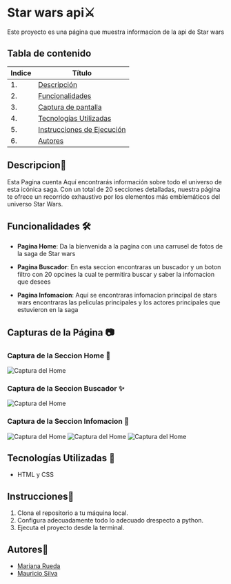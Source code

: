 # Star wars api⚔️

Este proyecto es una página que muestra informacion de la api de Star wars 


## Tabla de contenido
| Indice | Título  |
|--|--|
| 1. | [Descripción](#Descripcion) |
| 2. | [Funcionalidades](#Funcionalidades) |
| 3. | [Captura de pantalla](#Captura_de_pantalla) |
| 4. | [Tecnologías Utilizadas](#Tenologia_Usada) |
| 5. | [Instrucciones de Ejecución](#Instrucciones) |
| 6. | [Autores](#Autores) |


## Descripcion🚀
Esta Pagina cuenta Aquí encontrarás información sobre todo el universo de esta icónica saga. Con un total de 20 secciones detalladas, nuestra página te ofrece un recorrido exhaustivo por los elementos más emblemáticos del universo Star Wars.




## Funcionalidades 🛠️

- **Pagina Home**: Da la bienvenida a la pagina con una carrusel de fotos de la saga de Star wars

- **Pagina Buscador**: En esta seccion encontraras un buscador y un boton filtro con 20 opcines la cual te permitira buscar y saber la infomacion que desees

- **Pagina Infomacion**: Aquí se encontraras infomacion principal de stars wars encontraras las peliculas principales y los actores principales que estuvieron en la saga







## Capturas de la Página 📷

### Captura de la Seccion Home 🌌 
![Captura del Home](https://github.com/user-attachments/assets/c3b18501-d28e-4029-9f23-0a77101199a2)


### Captura de la Seccion Buscador ✨ 
![Captura del Home](https://github.com/user-attachments/assets/de5da7c9-b150-48d6-8160-ff3d9b5e48a5)


### Captura de la Seccion Infomacion 🚀
![Captura del Home](https://github.com/user-attachments/assets/086cc27f-9db2-41f5-bbf1-61091351a80b)
![Captura del Home](https://github.com/user-attachments/assets/f7c1ad3d-da37-424d-8f4f-89c802ccc986)
![Captura del Home](https://github.com/user-attachments/assets/45355a81-d2c8-4fe4-bccf-979cee1cad5f)



## Tecnologías Utilizadas 📱

- HTML y CSS

## Instrucciones📐

1. Clona el repositorio a tu máquina local. 
2. Configura adecuadamente todo lo adecuado drespecto a python.
3. Ejecuta el proyecto desde la terminal.


## Autores👤

- [Mariana Rueda](https://github.com/mariana34r)
- [Mauricio Silva](https://github.com/mauriciosilva26)
